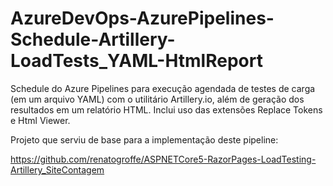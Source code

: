 # AzureDevOps-AzurePipelines-Schedule-Artillery-LoadTests_YAML-HtmlReport
Schedule do Azure Pipelines para execução agendada de testes de carga (em um arquivo YAML) com o utilitário Artillery.io, além de geração dos resultados em um relatório HTML. Inclui uso das extensões Replace Tokens e Html Viewer.

Projeto que serviu de base para a implementação deste pipeline:

https://github.com/renatogroffe/ASPNETCore5-RazorPages-LoadTesting-Artillery_SiteContagem
